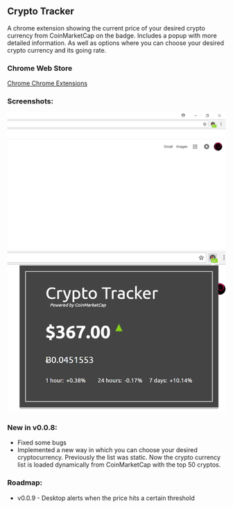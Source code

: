 ## Crypto Tracker
A chrome extension showing the current price of your desired crypto currency from CoinMarketCap on the badge. Includes a popup with more detailed information. As well as options where you can choose your desired crypto currency and its going rate.

### Chrome Web Store
[Chrome Chrome Extensions](https://chrome.google.com/webstore/detail/bcc-price-bitconnect-coin/oclnggnhbahdbgjoldcboibocfbligpi)

### Screenshots:

![Badge Screenshot](screenshots/screenshot-badge.png)
![Popup Screenshot](screenshots/screenshot-popup.png)

### New in v0.0.8:
* Fixed some bugs
* Implemented a new way in which you can choose your desired cryptocurrency. Previously the list was static. Now the crypto currency list is loaded dynamically from CoinMarketCap with the top 50 cryptos.

### Roadmap:
- v0.0.9 - Desktop alerts when the price hits a certain threshold
